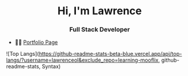<h1 align="center">Hi, I'm Lawrence</h1>
<h3 align="center">Full Stack Developer</h3>

- 👨‍💻 [Portfolio Page](https://www.lawrenceol.dev)

>
<p align="left">
</p>


![Top Langs](https://github-readme-stats-beta-blue.vercel.app/api/top-langs/?username=lawrenceol&exclude_repo=learning-mooflix, github-readme-stats, Syntax)
